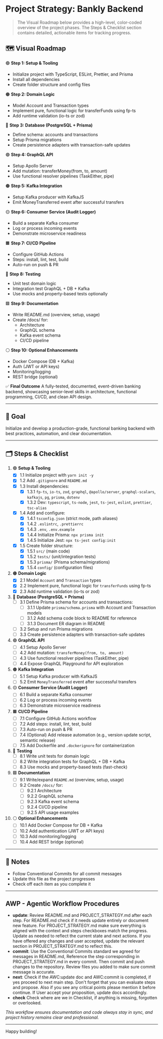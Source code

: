 # Project Strategy: Bankly Backend

> The Visual Roadmap below provides a high-level, color-coded overview of the project phases. The Steps & Checklist section contains detailed, actionable items for tracking progress.

## 🗺️ Visual Roadmap

🟢 **Step 1: Setup & Tooling**
- Initialize project with TypeScript, ESLint, Prettier, and Prisma
- Install all dependencies
- Create folder structure and config files

🟠 **Step 2: Domain Logic**
- Model Account and Transaction types
- Implement pure, functional logic for transferFunds using fp-ts
- Add runtime validation (io-ts or zod)

🔵 **Step 3: Database (PostgreSQL + Prisma)**
- Define schema: accounts and transactions
- Setup Prisma migrations
- Create persistence adapters with transaction-safe updates

🟣 **Step 4: GraphQL API**
- Setup Apollo Server
- Add mutation: transferMoney(from, to, amount)
- Use functional resolver pipelines (TaskEither, pipe)

🟤 **Step 5: Kafka Integration**
- Setup Kafka producer with KafkaJS
- Emit MoneyTransferred event after successful transfers

🟡 **Step 6: Consumer Service (Audit Logger)**
- Build a separate Kafka consumer
- Log or process incoming events
- Demonstrate microservice readiness

🟧 **Step 7: CI/CD Pipeline**
- Configure GitHub Actions
- Steps: install, lint, test, build
- Auto-run on push & PR

🔴 **Step 8: Testing**
- Unit test domain logic
- Integration test GraphQL + DB + Kafka
- Use mocks and property-based tests optionally

🟩 **Step 9: Documentation**
- Write README.md (overview, setup, usage)
- Create /docs/ for:
  - Architecture
  - GraphQL schema
  - Kafka event schema
  - CI/CD pipeline

⚪ **Step 10: Optional Enhancements**
- Docker Compose (DB + Kafka)
- Auth (JWT or API keys)
- Monitoring/logging
- REST bridge (optional)

✅ **Final Outcome**
A fully-tested, documented, event-driven banking backend, showcasing senior-level skills in architecture, functional programming, CI/CD, and clean API design.

---

## 🎯 Goal
Initialize and develop a production-grade, functional banking backend with best practices, automation, and clear documentation.

---

## 🗂️ Steps & Checklist

1. 🟢 **Setup & Tooling**
   - [x] 1.1 Initialize project with `yarn init -y`
   - [x] 1.2 Add `.gitignore` and `README.md`
   - [x] 1.3 Install dependencies:
     - [x] 1.3.1 `fp-ts`, `io-ts`, `zod`, `graphql`, `@apollo/server`, `graphql-scalars`, `kafkajs`, `pg`, `prisma`, `dotenv`
     - [x] 1.3.2 Dev: `typescript`, `ts-node`, `jest`, `ts-jest`, `eslint`, `prettier`, `tsc-alias`
   - [x] 1.4 Add and configure:
     - [x] 1.4.1 `tsconfig.json` (strict mode, path aliases)
     - [x] 1.4.2 `.eslintrc`, `.prettierrc`
     - [x] 1.4.3 `.env`, `.env.example`
     - [x] 1.4.4 Initialize Prisma: `npx prisma init`
     - [x] 1.4.5 Initialize Jest: `npx ts-jest config:init`
   - [x] 1.5 Create folder structure:
     - [x] 1.5.1 `src/` (main code)
     - [x] 1.5.2 `tests/` (unit/integration tests)
     - [x] 1.5.3 `prisma/` (Prisma schema/migrations)
     - [x] 1.5.4 `config/` (configuration files)

2. 🟠 **Domain Logic**
   - [x] 2.1 Model `Account` and `Transaction` types
   - [x] 2.2 Implement pure, functional logic for `transferFunds` using fp-ts
   - [x] 2.3 Add runtime validation (io-ts or zod)

3. 🔵 **Database (PostgreSQL + Prisma)**
   - [ ] 3.1 Define Prisma schema for accounts and transactions:
     - [ ] 3.1.1 Update `prisma/schema.prisma` with Account and Transaction models
     - [ ] 3.1.2 Add schema code block to README for reference
     - [ ] 3.1.3 Document ER diagram in README
   - [ ] 3.2 Setup and run Prisma migrations
   - [ ] 3.3 Create persistence adapters with transaction-safe updates

4. 🟣 **GraphQL API**
   - [ ] 4.1 Setup Apollo Server
   - [ ] 4.2 Add mutation: `transferMoney(from, to, amount)`
   - [ ] 4.3 Use functional resolver pipelines (TaskEither, pipe)
   - [ ] 4.4 Expose GraphQL Playground for API exploration

5. 🟤 **Kafka Integration**
   - [ ] 5.1 Setup Kafka producer with KafkaJS
   - [ ] 5.2 Emit `MoneyTransferred` event after successful transfers

6. 🟡 **Consumer Service (Audit Logger)**
   - [ ] 6.1 Build a separate Kafka consumer
   - [ ] 6.2 Log or process incoming events
   - [ ] 6.3 Demonstrate microservice readiness

7. 🟧 **CI/CD Pipeline**
   - [ ] 7.1 Configure GitHub Actions workflow
   - [ ] 7.2 Add steps: install, lint, test, build
   - [ ] 7.3 Auto-run on push & PR
   - [ ] 7.4 (Optional) Add release automation (e.g., version update script, semantic release)
   - [ ] 7.5 Add Dockerfile and `.dockerignore` for containerization

8. 🔴 **Testing**
   - [ ] 8.1 Write unit tests for domain logic
   - [ ] 8.2 Write integration tests for GraphQL + DB + Kafka
   - [ ] 8.3 Use mocks and property-based tests (fast-check)

9. 🟩 **Documentation**
   - [ ] 9.1 Write/expand `README.md` (overview, setup, usage)
   - [ ] 9.2 Create `/docs/` for:
     - [ ] 9.2.1 Architecture
     - [ ] 9.2.2 GraphQL schema
     - [ ] 9.2.3 Kafka event schema
     - [ ] 9.2.4 CI/CD pipeline
     - [ ] 9.2.5 API usage examples

10. ⚪ **Optional Enhancements**
    - [ ] 10.1 Add Docker Compose for DB + Kafka
    - [ ] 10.2 Add authentication (JWT or API keys)
    - [ ] 10.3 Add monitoring/logging
    - [ ] 10.4 Add REST bridge (optional)

---

## 📌 Notes
- Follow Conventional Commits for all commit messages
- Update this file as the project progresses
- Check off each item as you complete it

---

## AWP - Agentic Workflow Procedures

- **update**: Review README.md and PROJECT_STRATEGY.md after each step. For README.md check if it needs update entirely or document new feature. For PROJECT_STRATEGY.md make sure everything is aligned with the context and steps checkboxes match the progress. Update as needed to reflect the current state and next actions. If you have offered any changes and user accepted, update the relevant section in PROJECT_STRATEGY.md to reflect this.
- **commit**: Use the Conventional Commits standard we agreed for messages in README.md, Reference the step corresponding in PROJECT_STRATEGY.md in every commit. Then commit and push changes to the repository. Review files you added to make sure commit message is accurate.
- **next**: Check if the AWC:update doc and AWC:commit is completed, if yes proceed to next main step. Don't forget that you can evaluate steps and propose. Also if you see any critical points please mention it before continue. If User accept your proposition, update docs accordingly.
- **check** Check where are we in Checklist, if anything is missing, forgotten or overlooked.

_This workflow ensures documentation and code always stay in sync, and project history remains clear and professional._

---

Happy building!